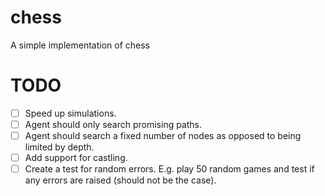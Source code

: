 # chess
A simple implementation of chess


# TODO

- [ ] Speed up simulations.
- [ ] Agent should only search promising paths.
- [ ] Agent should search a fixed number of nodes as opposed to being limited by depth.
- [ ] Add support for castling.
- [ ] Create a test for random errors. E.g. play 50 random games and test if any errors are raised (should not be the case).
